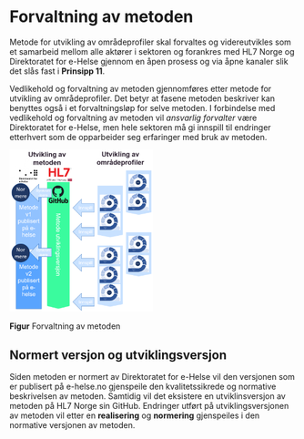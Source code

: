 # Forvaltning av metoden

Metode for utvikling av områdeprofiler skal forvaltes og videreutvikles som et samarbeid mellom alle aktører i sektoren og forankres med HL7 Norge og Direktoratet for e-Helse gjennom en åpen prosess og via åpne kanaler slik det slås fast i **Prinsipp 11**.

Vedlikehold og forvaltning av metoden gjennomføres etter metode for utvikling av områdeprofiler. Det betyr at fasene metoden beskriver kan benyttes også i et forvaltningsløp for selve metoden. I forbindelse med vedlikehold og forvaltning av metoden vil *ansvarlig forvalter* være Direktoratet for e-Helse, men hele sektoren må gi innspill til endringer etterhvert som de opparbeider seg erfaringer med bruk av metoden.

<img src="../../images/forvaltning-metode.png" alt="Forvaltning av metoden" width="50%" />

**Figur** Forvaltning av metoden

## Normert versjon og utviklingsversjon

Siden metoden er normert av Direktoratet for e-Helse vil den versjonen som er publisert på e-helse.no gjenspeile den kvalitetssikrede og normative beskrivelsen av metoden. Samtidig vil det eksistere en utviklinsversjon av metoden på HL7 Norge sin GitHub. Endringer utført på utviklingsversjonen av metoden vil etter en **realisering** og **normering** gjenspeiles i den normative versjonen av metoden.
